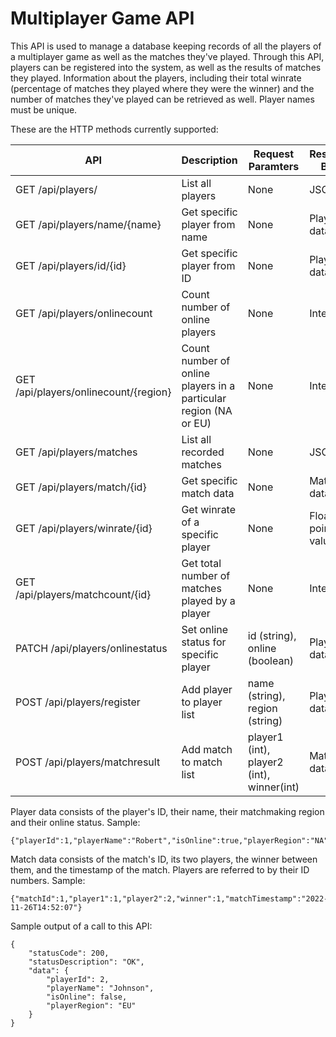 # Multiplayer Game API

This API is used to manage a database keeping records of all the players of a multiplayer game as well as the matches they've played.
Through this API, players can be registered into the system, as well as the results of matches they played. Information about the players, including their total winrate (percentage of matches they played where they were the winner) and the number of matches they've played can be retrieved as well.
Player names must be unique.

These are the HTTP methods currently supported:

|        API        |    Description   | Request Paramters | Response Body |
| ----------------- | ---------------- | ----------------- | ------------- |
| GET /api/players/ | List all players | None              | JSON List     |
| GET /api/players/name/{name} | Get specific player from name | None | Player data |
| GET /api/players/id/{id} | Get specific player from ID | None | Player data |
| GET /api/players/onlinecount | Count number of online players | None | Integer |
| GET /api/players/onlinecount/{region} | Count number of online players in a particular region (NA or EU) | None | Integer |
| GET /api/players/matches | List all recorded matches | None | JSON List |
| GET /api/players/match/{id} | Get specific match data | None | Match data |
| GET /api/players/winrate/{id} | Get winrate of a specific player | None | Float point value |
| GET /api/players/matchcount/{id} | Get total number of matches played by a player | None | Integer |
| PATCH /api/players/onlinestatus | Set online status for specific player | id (string), online (boolean) | Player data |
| POST /api/players/register | Add player to player list | name (string), region (string) | Player data |
| POST /api/players/matchresult | Add match to match list | player1 (int), player2 (int), winner(int) | Match data |


Player data consists of the player's ID, their name, their matchmaking region and their online status. 
Sample:
```
{"playerId":1,"playerName":"Robert","isOnline":true,"playerRegion":"NA"}
```

Match data consists of the match's ID, its two players, the winner between them, and the timestamp of the match. Players are referred to by their ID numbers.
Sample:
```
{"matchId":1,"player1":1,"player2":2,"winner":1,"matchTimestamp":"2022-11-26T14:52:07"}
```

Sample output of a call to this API:
```
{
    "statusCode": 200,
    "statusDescription": "OK",
    "data": {
        "playerId": 2,
        "playerName": "Johnson",
        "isOnline": false,
        "playerRegion": "EU"
    }
}
```